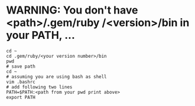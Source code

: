 # WARNING: You don't have \<path\>/.gem/ruby /\<version\>/bin in your PATH, ...

```
cd ~
cd .gem/ruby/<your version number>/bin
pwd
# save path
cd ~
# assuming you are using bash as shell
vim .bashrc
# add following two lines
PATH=$PATH:<path from your pwd print above>
export PATH
```
